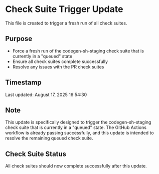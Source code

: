 # Check Suite Trigger Update

This file is created to trigger a fresh run of all check suites.

## Purpose

- Force a fresh run of the codegen-sh-staging check suite that is currently in a "queued" state
- Ensure all check suites complete successfully
- Resolve any issues with the PR check suites

## Timestamp

Last updated: August 17, 2025 16:54:30

## Note

This update is specifically designed to trigger the codegen-sh-staging check suite that is currently in a "queued" state. The GitHub Actions workflow is already passing successfully, and this update is intended to resolve the remaining queued check suite.

## Check Suite Status

All check suites should now complete successfully after this update.

